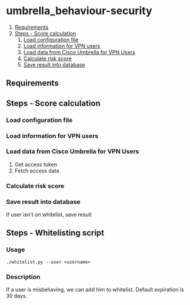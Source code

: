 # umbrella_behaviour-security

1. [Requirements](#requirements)
1. [Steps - Score calculation](#steps---score-calculation)
    1. [Load configuration file](#load-configuration-file)
    1. [Load information for VPN users](#load-configuration-file)
    1. [Load data from Cisco Umbrella for VPN Users](#load-configuration-file)
    1. [Calculate risk score](#calculate-risk-score)
    1. [Save result into database](#save-result-into-database)

## Requirements

## Steps - Score calculation

### Load configuration file

### Load information for VPN users

### Load data from Cisco Umbrella for VPN Users

1. Get access token
1. Fetch access data

### Calculate risk score

### Save result into database

If user isn't on whitelist, save result

## Steps - Whitelisting script

### Usage

`./whitelist.py --user <username>`

### Description

If a user is misbehaving, we can add him to whitelist. Default expiration is 30 days.